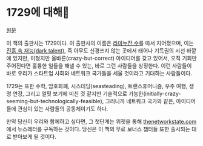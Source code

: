 # 1729에 대해🔗

[원문](https://thenetworkstate.com/about-1729)

이 책의 출판사는 1729이다. 이 출판사의 이름은 [라마누잔 수](https://en.wikipedia.org/wiki/1729_(number))를 따서 지어졌으며, 이는 [진흙 속 재능(dark talent)](https://archive.ph/ome57#selection-999.0-1003.362), 즉 아무도 신경쓰지 않는 곳에서 태어나 기득권의 시선 바깥에 있지만, 미쳤지만 올바른(crazy-but-correct) 아이디어를 갖고 있어서, 오직 기회만 주어진다면 훌륭한 일들을 해낼 수 있는, 바로 그런 사람들을 상징한다. 이런 사람들이 바로 우리가 스타트업 사회와 네트워크 국가들을 세울 것이라고 기대하는 사람들이다.

1729는 또한 수학, 암호화폐, 시스테딩(seasteading), 트랜스휴머니즘, 우주 여행, 생명 연장, 그리고 얼핏 보기에 미친 것 같지만 기술적으로 가능한(initially-crazy-seeming-but-technologically-feasible), 그러니까 네트워크 국가와 같은, 아이디어들에 관심이 있는 사람들의 공동체이기도 하다.

만약 당신이 우리와 함께하고 싶다면, 그 첫단계는 위젯을 통해 [thenetworkstate.com](thenetworkstate.com)에서 뉴스레터를 구독하는 것이다. 당신은 이 책의 무료 보너스 챕터들 또한 출시되는 대로 받아보게 될 것이다.
